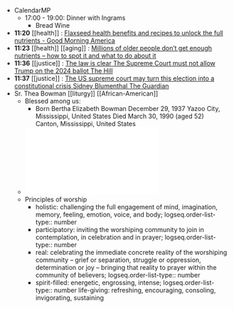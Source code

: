 - CalendarMP
	- 17:00 - 19:00: Dinner with Ingrams
		- Bread
		  Wine
- **11:20** [[health]] : [Flaxseed health benefits and recipes to unlock the full nutrients - Good Morning America](https://www.goodmorningamerica.com/food/story/flaxseed-health-benefits-recipes-nutrition-107264198)
- **11:23** [[health]] [[aging]] : [Millions of older people don’t get enough nutrients – how to spot it and what to do about it](https://theconversation.com/millions-of-older-people-dont-get-enough-nutrients-how-to-spot-it-and-what-to-do-about-it-221380)
- **11:36** [[justice]] : [The law is clear The Supreme Court must not allow Trump on the 2024 ballot   The Hill](https://thehill.com/opinion/judiciary/4472073-the-law-is-clear-the-supreme-court-must-not-allow-trump-on-the-2024-ballot/)
- **11:37** [[justice]] : [The US supreme court may turn this election into a constitutional crisis  Sidney Blumenthal  The Guardian](https://www.theguardian.com/commentisfree/2024/feb/14/us-supreme-court-trump-election-sidney-blumenthal)
- Sr. Thea Bowman [[liturgy]] [[African-American]]
	- Blessed among us:
		- Born	Bertha Elizabeth Bowman
		  December 29, 1937
		  Yazoo City, Mississippi, United States
		  Died	March 30, 1990 (aged 52)
		  Canton, Mississippi, United States
	- ![The-Gift-of-African-American-Sacred-Song-Sr-Thea-Bowman.pdf](../assets/The-Gift-of-African-American-Sacred-Song-Sr-Thea-Bowman_1708119714093_0.pdf)
	- Principles of worship
		- holistic: challenging the full engagement of mind, imagination, memory, feeling, emotion, voice, and body;
		  logseq.order-list-type:: number
		- participatory: inviting the worshiping community to join in contemplation, in celebration and in prayer;
		  logseq.order-list-type:: number
		- real: celebrating the immediate concrete reality of the worshiping community – grief or separation, struggle or oppression, determination or joy – bringing that reality to prayer within the community of believers;
		  logseq.order-list-type:: number
		- spirit-filled: energetic, engrossing, intense;
		  logseq.order-list-type:: number
		  life-giving: refreshing, encouraging, consoling, invigorating, sustaining